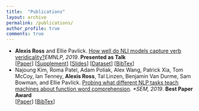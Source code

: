 ```yaml
---
title:  "Publications"
layout: archive 
permalink: /publications/
author_profile: true
comments: true
---
```


<ul>
<li><strong>Alexis Ross</strong> and Ellie Pavlick. <u>How well do NLI models capture verb veridicality?</u><i>EMNLP, 2019</i>. <strong>Presented as Talk</strong>
<br>[<a href="https://www.aclweb.org/anthology/D19-1228.pdf">Paper</a>] [<a href="../assets/pdfs/verb_veridicality_supplement.pdf">Supplement</a>] [<a href="../assets/pdfs/verb_veridicality_slides.pdf">Slides</a>] [<a href="https://github.com/alexisjihyeross/verb_veridicality">Dataset</a>] [<a href="../assets/bibtex/verb_veridicality.bib">BibTex</a>]
</li>
<li>Najoung Kim, Roma Patel, Adam Poliak, Alex Wang, Patrick Xia, Tom McCoy, Ian Tenney, <strong>Alexis Ross</strong>, Tal Linzen, Benjamin Van Durme, Sam Bowman, and Ellie Pavlick. <u>Probing what different NLP tasks teach machines about function word comprehension</u>. <i>*SEM, 2019</i>. <strong>Best Paper Award</strong>
<br>[<a href = "https://www.aclweb.org/anthology/S19-1026v2.pdf">Paper</a>] [<a href = "../assets/bibtex/function_words.bib">BibTex</a>]</li>
</ul>

